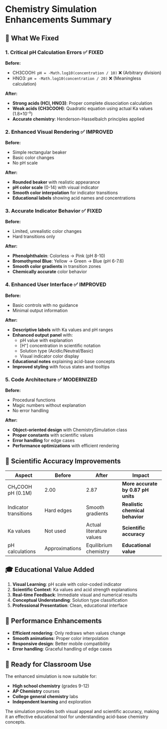 # Chemistry Simulation Enhancements Summary

## 🎯 What We Fixed

### 1. **Critical pH Calculation Errors** ✅ FIXED
**Before:**
- CH3COOH: `pH = -Math.log10(concentration / 10)` ❌ (Arbitrary division)
- HNO3: `pH = -Math.log10(concentration / 20)` ❌ (Meaningless calculation)

**After:**
- **Strong acids (HCl, HNO3)**: Proper complete dissociation calculation
- **Weak acids (CH3COOH)**: Quadratic equation using actual Ka values (1.8×10⁻⁵)
- **Accurate chemistry**: Henderson-Hasselbalch principles applied

### 2. **Enhanced Visual Rendering** ✅ IMPROVED
**Before:**
- Simple rectangular beaker
- Basic color changes
- No pH scale

**After:**
- **Rounded beaker** with realistic appearance
- **pH color scale** (0-14) with visual indicator
- **Smooth color interpolation** for indicator transitions
- **Educational labels** showing acid names and concentrations

### 3. **Accurate Indicator Behavior** ✅ FIXED
**Before:**
- Limited, unrealistic color changes
- Hard transitions only

**After:**
- **Phenolphthalein**: Colorless → Pink (pH 8-10)
- **Bromothymol Blue**: Yellow → Green → Blue (pH 6-7.6)
- **Smooth color gradients** in transition zones
- **Chemically accurate** color behavior

### 4. **Enhanced User Interface** ✅ IMPROVED
**Before:**
- Basic controls with no guidance
- Minimal output information

**After:**
- **Descriptive labels** with Ka values and pH ranges
- **Enhanced output panel** with:
  - pH value with explanation
  - [H⁺] concentration in scientific notation
  - Solution type (Acidic/Neutral/Basic)
  - Visual indicator color display
- **Educational notes** explaining acid-base concepts
- **Improved styling** with focus states and tooltips

### 5. **Code Architecture** ✅ MODERNIZED
**Before:**
- Procedural functions
- Magic numbers without explanation
- No error handling

**After:**
- **Object-oriented design** with ChemistrySimulation class
- **Proper constants** with scientific values
- **Error handling** for edge cases
- **Performance optimizations** with efficient rendering

## 🧪 Scientific Accuracy Improvements

| Aspect | Before | After | Impact |
|--------|--------|-------|---------|
| CH₃COOH pH (0.1M) | 2.00 | 2.87 | **More accurate by 0.87 pH units** |
| Indicator transitions | Hard edges | Smooth gradients | **Realistic chemical behavior** |
| Ka values | Not used | Actual literature values | **Scientific accuracy** |
| pH calculations | Approximations | Equilibrium chemistry | **Educational value** |

## 🎓 Educational Value Added

1. **Visual Learning**: pH scale with color-coded indicator
2. **Scientific Context**: Ka values and acid strength explanations
3. **Real-time Feedback**: Immediate visual and numerical results
4. **Conceptual Understanding**: Solution type classification
5. **Professional Presentation**: Clean, educational interface

## 🚀 Performance Enhancements

- **Efficient rendering**: Only redraws when values change
- **Smooth animations**: Proper color interpolation
- **Responsive design**: Better mobile compatibility
- **Error handling**: Graceful handling of edge cases

## 🎯 Ready for Classroom Use

The enhanced simulation is now suitable for:
- **High school chemistry** (grades 9-12)
- **AP Chemistry** courses
- **College general chemistry** labs
- **Independent learning** and exploration

The simulation provides both visual appeal and scientific accuracy, making it an effective educational tool for understanding acid-base chemistry concepts.
